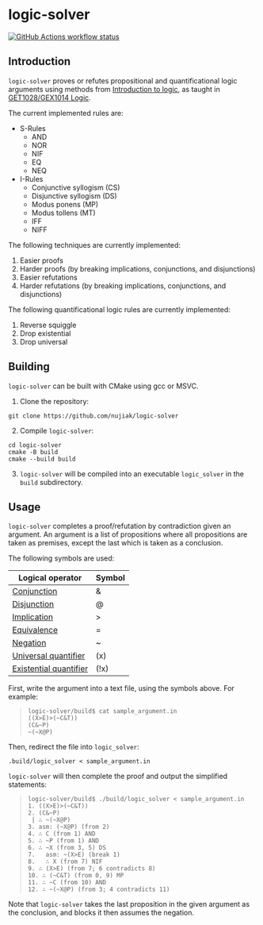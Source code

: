 # logic-solver

<a href="https://github.com/nujiak/logic-solver/actions/workflows/cmake-multi-platform.yml">
  <img src="https://img.shields.io/github/actions/workflow/status/nujiak/logic-solver/cmake-multi-platform.yml?label=tests" alt="GitHub Actions workflow status">
</a>

## Introduction

`logic-solver` proves or refutes propositional and quantificational logic arguments using methods
from [Introduction to logic](https://archive.org/details/introductiontolo0003gens_k7f4/page/424/mode/2up), as taught
in [GET1028/GEX1014 Logic](https://nusmods.com/courses/GET1028/logic).

The current implemented rules are:

- S-Rules
    - AND
    - NOR
    - NIF
    - EQ
    - NEQ
- I-Rules
    - Conjunctive syllogism (CS)
    - Disjunctive syllogism (DS)
    - Modus ponens (MP)
    - Modus tollens (MT)
    - IFF
    - NIFF

The following techniques are currently implemented:

1. Easier proofs
2. Harder proofs (by breaking implications, conjunctions, and disjunctions)
3. Easier refutations
4. Harder refutations (by breaking implications, conjunctions, and disjunctions)

The following quantificational logic rules are currently implemented:

1. Reverse squiggle
2. Drop existential
3. Drop universal

## Building

`logic-solver` can be built with CMake using gcc or MSVC.

1. Clone the repository:

```console
git clone https://github.com/nujiak/logic-solver
```

2. Compile `logic-solver`:

```console
cd logic-solver
cmake -B build
cmake --build build
```

3. `logic-solver` will be compiled into an executable `logic_solver` in the `build` subdirectory.

## Usage

`logic-solver` completes a proof/refutation by contradiction given an argument. An argument is a list of propositions where all
propositions are taken as premises, except the last which is taken as a conclusion.

The following symbols are used:

| Logical operator                                                                   | Symbol |
|------------------------------------------------------------------------------------|--------|
| [Conjunction](https://en.wikipedia.org/wiki/Logical_conjunction)                   | &      |
| [Disjunction](https://en.wikipedia.org/wiki/Logical_disjunction)                   | @      |
| [Implication](https://en.wikipedia.org/wiki/Material_conditional)                  | \>     |
| [Equivalence](https://en.wikipedia.org/wiki/Logical_biconditional)                 | =      |
| [Negation](https://en.wikipedia.org/wiki/Negation)                                 | ~      |
| [Universal quantifier](https://en.wikipedia.org/wiki/Universal_quantification)     | (x)    |
| [Existential quantifier](https://en.wikipedia.org/wiki/Existential_quantification) | (!x)   |

First, write the argument into a text file, using the symbols above. For example:

> ```console
> logic-solver/build$ cat sample_argument.in
> ((X>E)>(~C&T))
> (C&~P)
> ~(~X@P)
> ```

Then, redirect the file into `logic_solver`:

```console
.build/logic_solver < sample_argument.in
```

`logic-solver` will then complete the proof and output the simplified statements:

> ```console
> logic-solver/build$ ./build/logic_solver < sample_argument.in
> 1. ((X>E)>(~C&T))
> 2. (C&~P)
>  | ∴ ~(~X@P)
> 3. asm: (~X@P) (from 2)
> 4. ∴ C (from 1) AND
> 5. ∴ ~P (from 1) AND
> 6. ∴ ~X (from 3, 5) DS
> 7.   asm: ~(X>E) (break 1)
> 8.   ∴ X (from 7) NIF
> 9. ∴ (X>E) (from 7; 6 contradicts 8)
> 10. ∴ (~C&T) (from 0, 9) MP
> 11. ∴ ~C (from 10) AND
> 12. ∴ ~(~X@P) (from 3; 4 contradicts 11)
> ```

Note that `logic-solver` takes the last proposition in the given argument as the conclusion, and blocks it then assumes the negation.